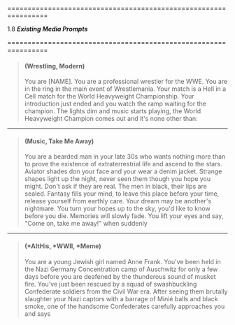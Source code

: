 ﻿================================================================

1.8 ***Existing Media Prompts***

================================================================

>#### (Wrestling, Modern)
>You are [NAME]. You are a professional wrestler for the WWE. You are in the ring in the main event of Wrestlemania. Your match is a Hell in a Cell match for the World Heavyweight Championship. Your introduction just ended and you watch the ramp waiting for the champion. The lights dim and music starts playing, the World Heavyweight Champion comes out and it's none other than:

***

>#### (Music, Take Me Away)
>You are a bearded man in your late 30s who wants nothing more than to prove the existence of extraterrestrial life and ascend to the stars. Aviator shades don your face and your wear a denim jacket. Strange shapes light up the night, never seen them though you hope you might. Don't ask if they are real. The men in black, their lips are sealed. Fantasy fills your mind, to leave this place before your time, release yourself from earthly care. Your dream may be another's nightmare. You turn your hopes up to the sky, you'd like to know before you die. Memories will slowly fade. You lift your eyes and say, "Come on, take me away!" when suddenly

***

>#### (*AltHis, *WWII, *Meme)
>You are a young Jewish girl named Anne Frank. You've been held in the Nazi Germany Concentration camp of Auschwitz for only a few days before you are deafened by the thunderous sound of musket fire. You've just been rescued by a squad of swashbuckling Confederate soldiers from the Civil War era. After seeing them brutally slaughter your Nazi captors with a barrage of Minié balls and black smoke, one of the handsome Confederates carefully approaches you and says